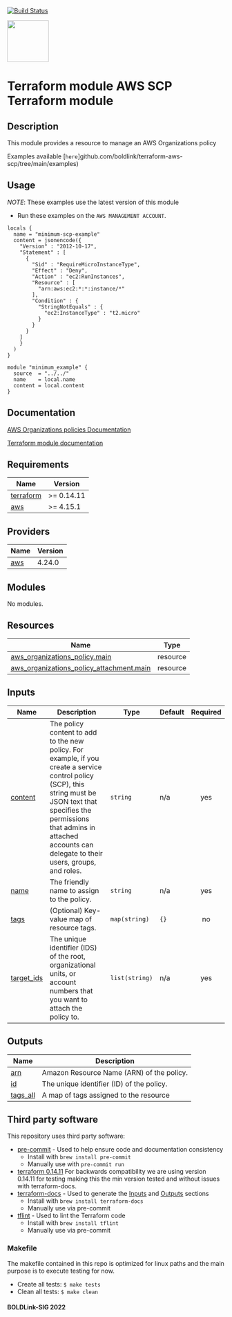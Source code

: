 [![Build Status](https://github.com/boldlink/terraform-aws-scp/actions/workflows/pre-commit.yml/badge.svg)](https://github.com/boldlink/terraform-aws-scp/actions)

[<img src="https://avatars.githubusercontent.com/u/25388280?s=200&v=4" width="96"/>](https://boldlink.io)

# Terraform module AWS SCP Terraform module

## Description

This module provides a resource to manage an AWS Organizations policy

Examples available [`here`]github.com/boldlink/terraform-aws-scp/tree/main/examples)

## Usage
*NOTE*: These examples use the latest version of this module
- Run these examples on the `AWS MANAGEMENT ACCOUNT`.

```console
locals {
  name = "minimum-scp-example"
  content = jsonencode({
    "Version" : "2012-10-17",
    "Statement" : [
      {
        "Sid" : "RequireMicroInstanceType",
        "Effect" : "Deny",
        "Action" : "ec2:RunInstances",
        "Resource" : [
          "arn:aws:ec2:*:*:instance/*"
        ],
        "Condition" : {
          "StringNotEquals" : {
            "ec2:InstanceType" : "t2.micro"
          }
        }
      }
    ]
    }
  )
}

module "minimum_example" {
  source  = "../../"
  name    = local.name
  content = local.content
}
```
## Documentation

[AWS Organizations policies Documentation](https://docs.aws.amazon.com/organizations/latest/userguide/orgs_manage_policies.html)

[Terraform module documentation](https://registry.terraform.io/providers/hashicorp/aws/latest/docs/resources/organizations_policy)

<!-- BEGINNING OF PRE-COMMIT-TERRAFORM DOCS HOOK -->
## Requirements

| Name | Version |
|------|---------|
| <a name="requirement_terraform"></a> [terraform](#requirement\_terraform) | >= 0.14.11 |
| <a name="requirement_aws"></a> [aws](#requirement\_aws) | >= 4.15.1 |

## Providers

| Name | Version |
|------|---------|
| <a name="provider_aws"></a> [aws](#provider\_aws) | 4.24.0 |

## Modules

No modules.

## Resources

| Name | Type |
|------|------|
| [aws_organizations_policy.main](https://registry.terraform.io/providers/hashicorp/aws/latest/docs/resources/organizations_policy) | resource |
| [aws_organizations_policy_attachment.main](https://registry.terraform.io/providers/hashicorp/aws/latest/docs/resources/organizations_policy_attachment) | resource |

## Inputs

| Name | Description | Type | Default | Required |
|------|-------------|------|---------|:--------:|
| <a name="input_content"></a> [content](#input\_content) | The policy content to add to the new policy. For example, if you create a service control policy (SCP), this string must be JSON text that specifies the permissions that admins in attached accounts can delegate to their users, groups, and roles. | `string` | n/a | yes |
| <a name="input_name"></a> [name](#input\_name) | The friendly name to assign to the policy. | `string` | n/a | yes |
| <a name="input_tags"></a> [tags](#input\_tags) | (Optional) Key-value map of resource tags. | `map(string)` | `{}` | no |
| <a name="input_target_ids"></a> [target\_ids](#input\_target\_ids) | The unique identifier (IDS) of the root, organizational units, or account numbers that you want to attach the policy to. | `list(string)` | n/a | yes |

## Outputs

| Name | Description |
|------|-------------|
| <a name="output_arn"></a> [arn](#output\_arn) | Amazon Resource Name (ARN) of the policy. |
| <a name="output_id"></a> [id](#output\_id) | The unique identifier (ID) of the policy. |
| <a name="output_tags_all"></a> [tags\_all](#output\_tags\_all) | A map of tags assigned to the resource |
<!-- END OF PRE-COMMIT-TERRAFORM DOCS HOOK -->

## Third party software
This repository uses third party software:
* [pre-commit](https://pre-commit.com/) - Used to help ensure code and documentation consistency
  * Install with `brew install pre-commit`
  * Manually use with `pre-commit run`
* [terraform 0.14.11](https://releases.hashicorp.com/terraform/0.14.11/) For backwards compatibility we are using version 0.14.11 for testing making this the min version tested and without issues with terraform-docs.
* [terraform-docs](https://github.com/segmentio/terraform-docs) - Used to generate the [Inputs](#Inputs) and [Outputs](#Outputs) sections
  * Install with `brew install terraform-docs`
  * Manually use via pre-commit
* [tflint](https://github.com/terraform-linters/tflint) - Used to lint the Terraform code
  * Install with `brew install tflint`
  * Manually use via pre-commit

### Makefile
The makefile contained in this repo is optimized for linux paths and the main purpose is to execute testing for now.
* Create all tests:
`$ make tests`
* Clean all tests:
`$ make clean`

#### BOLDLink-SIG 2022
